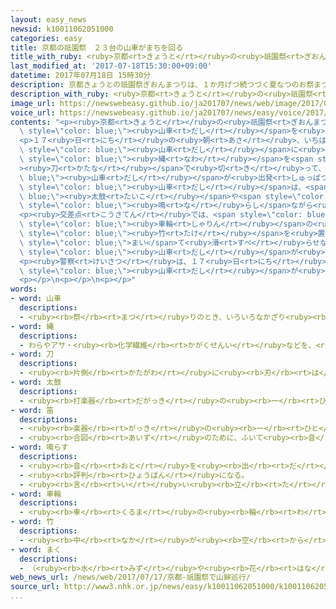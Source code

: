 ```yaml
---
layout: easy_news
newsid: k10011062051000
categories: easy
title: 京都の祇園祭　２３台の山車がまちを回る
title_with_ruby: <ruby>京都<rt>きょうと</rt></ruby>の<ruby>祇園祭<rt>ぎおんまつり</rt></ruby>　２３<ruby>台<rt>だい</rt></ruby>の<ruby>山車<rt>だし</rt></ruby>がまちを<ruby>回<rt>まわ</rt></ruby>る
last_modified_at: '2017-07-18T15:30:00+09:00'
datetime: 2017年07月18日 15時30分
description: 京都きょうとの祇園祭ぎおんまつりは、１か月げつ続つづく夏なつのお祭まつりです。
description_with_ruby: <ruby>京都<rt>きょうと</rt></ruby>の<ruby>祇園祭<rt>ぎおんまつり</rt></ruby>は、１か<ruby>月<rt>げつ</rt></ruby><ruby>続<rt>つづ</rt></ruby>く<ruby>夏<rt>なつ</rt></ruby>のお<ruby>祭<rt>まつ</rt></ruby>りです。
image_url: https://newswebeasy.github.io/ja201707/news/web/image/2017/07/18/k10011062051000.jpg
voice_url: https://newswebeasy.github.io/ja201707/news/easy/voice/2017/07/18/k10011062051000.mp3
contents: "<p><ruby>京都<rt>きょうと</rt></ruby>の<ruby>祇園祭<rt>ぎおんまつり</rt></ruby>は、１か<ruby>月<rt>げつ</rt></ruby><ruby>続<rt>つづ</rt></ruby>く<ruby>夏<rt>なつ</rt></ruby>のお<ruby>祭<rt>まつ</rt></ruby>りです。１７<ruby>日<rt>にち</rt></ruby>、きれいに<ruby>飾<rt>かざ</rt></ruby>った２３<ruby>台<rt>だい</rt></ruby>の<span\
  \ style=\"color: blue;\"><ruby>山車<rt>だし</rt></ruby></span>を<ruby>人<rt>ひと</rt></ruby>が<ruby>引<rt>ひ</rt></ruby>いて<ruby>京都<rt>きょうと</rt></ruby>のまちの<ruby>中<rt>なか</rt></ruby>を<ruby>回<rt>まわ</rt></ruby>りました。</p>\n\
  <p>１７<ruby>日<rt>にち</rt></ruby>の<ruby>朝<rt>あさ</rt></ruby>、いちばん<ruby>前<rt>まえ</rt></ruby>の<span\
  \ style=\"color: blue;\"><ruby>山車<rt>だし</rt></ruby></span>に<ruby>乗<rt>の</rt></ruby>った<ruby>子<rt>こ</rt></ruby>どもが<span\
  \ style=\"color: blue;\"><ruby>縄<rt>なわ</rt></ruby></span>を<span style=\"color: blue;\"\
  ><ruby>刀<rt>かたな</rt></ruby></span>で<ruby>切<rt>き</rt></ruby>って、<span style=\"color:\
  \ blue;\"><ruby>山車<rt>だし</rt></ruby></span>が<ruby>出発<rt>しゅっぱつ</rt></ruby>しました。<span\
  \ style=\"color: blue;\"><ruby>山車<rt>だし</rt></ruby></span>は、<span style=\"color:\
  \ blue;\"><ruby>太鼓<rt>たいこ</rt></ruby></span>や<span style=\"color: blue;\"><ruby>笛<rt>ふえ</rt></ruby></span>を<span\
  \ style=\"color: blue;\"><ruby>鳴<rt>な</rt></ruby>らし</span>ながら<ruby>京都<rt>きょうと</rt></ruby>のまちの<ruby>中<rt>なか</rt></ruby>を<ruby>回<rt>まわ</rt></ruby>りました。</p>\n\
  <p><ruby>交差点<rt>こうさてん</rt></ruby>では、<span style=\"color: blue;\"><ruby>山車<rt>だし</rt></ruby></span>の<span\
  \ style=\"color: blue;\"><ruby>車輪<rt>しゃりん</rt></ruby></span>の<ruby>下<rt>した</rt></ruby>に<span\
  \ style=\"color: blue;\"><ruby>竹<rt>たけ</rt></ruby></span>を<ruby>置<rt>お</rt></ruby>いて、<ruby>水<rt>みず</rt></ruby>を<span\
  \ style=\"color: blue;\">まい</span>て<ruby>滑<rt>すべ</rt></ruby>らせながら、９０<ruby>度<rt>ど</rt></ruby>に<ruby>曲<rt>ま</rt></ruby>がらせます。<ruby>見<rt>み</rt></ruby>ていた<ruby>男性<rt>だんせい</rt></ruby>は「<ruby>大勢<rt>おおぜい</rt></ruby>の<ruby>人<rt>ひと</rt></ruby>が<ruby>乗<rt>の</rt></ruby>った<span\
  \ style=\"color: blue;\"><ruby>山車<rt>だし</rt></ruby></span>が<ruby>曲<rt>ま</rt></ruby>がるところがすごかったです」と<ruby>話<rt>はな</rt></ruby>していました。</p>\n\
  <p><ruby>警察<rt>けいさつ</rt></ruby>は、１７<ruby>日<rt>にち</rt></ruby>にお<ruby>祭<rt>まつ</rt></ruby>りを<ruby>見<rt>み</rt></ruby>にきた<ruby>人<rt>ひと</rt></ruby>は２２<ruby>万<rt>まん</rt></ruby><ruby>人<rt>にん</rt></ruby>だったと<ruby>言<rt>い</rt></ruby>っています。<ruby>今月<rt>こんげつ</rt></ruby><ruby>２４日<rt>にじゅうよっか</rt></ruby>には、１７<ruby>日<rt>にち</rt></ruby>に<ruby>出<rt>で</rt></ruby>なかった１０<ruby>台<rt>だい</rt></ruby>の<span\
  \ style=\"color: blue;\"><ruby>山車<rt>だし</rt></ruby></span>が<ruby>町<rt>まち</rt></ruby>を<ruby>回<rt>まわ</rt></ruby>ります。</p>\n\
  <p></p>\n<p></p>\n<p></p>"
words:
- word: 山車
  descriptions:
  - <ruby><rb>祭</rb><rt>まつ</rt></ruby>りのとき、いろいろなかざり<ruby><rb>物</rb><rt>もの</rt></ruby>をつけて<ruby><rb>引</rb><rt>ひ</rt></ruby>いて<ruby><rb>歩</rb><rt>ある</rt></ruby>く<ruby><rb>大</rb><rt>おお</rt></ruby>きな<ruby><rb>車</rb><rt>くるま</rt></ruby>。
- word: 縄
  descriptions:
  - わらやアサ・<ruby><rb>化学繊維</rb><rt>かがくせんい</rt></ruby>などを、<ruby><rb>何本</rb><rt>なんぼん</rt></ruby>も<ruby><rb>細長</rb><rt>ほそなが</rt></ruby>くより<ruby><rb>合</rb><rt>あ</rt></ruby>わせて<ruby><rb>作</rb><rt>つく</rt></ruby>った<ruby><rb>太</rb><rt>ふと</rt></ruby>めのひも。ひもより<ruby><rb>太</rb><rt>ふと</rt></ruby>く、つなより<ruby><rb>細</rb><rt>ほそ</rt></ruby>い。ロープ。
- word: 刀
  descriptions:
  - <ruby><rb>片側</rb><rt>かたがわ</rt></ruby>に<ruby><rb>刃</rb><rt>は</rt></ruby>をつけた<ruby><rb>細長</rb><rt>ほそなが</rt></ruby>い<ruby><rb>武器</rb><rt>ぶき</rt></ruby>。<ruby><rb>日本刀</rb><rt>にほんとう</rt></ruby>。
- word: 太鼓
  descriptions:
  - <ruby><rb>打楽器</rb><rt>だがっき</rt></ruby>の<ruby><rb>一</rb><rt>ひと</rt></ruby>つ。<ruby><rb>木</rb><rt>き</rt></ruby>や<ruby><rb>金属</rb><rt>きんぞく</rt></ruby>で<ruby><rb>作</rb><rt>つく</rt></ruby>った<ruby><rb>胴</rb><rt>どう</rt></ruby>に<ruby><rb>皮</rb><rt>かわ</rt></ruby>を<ruby><rb>張</rb><rt>は</rt></ruby>り、ばちで<ruby><rb>打</rb><rt>う</rt></ruby>ち<ruby><rb>鳴</rb><rt>な</rt></ruby>らすもの。
- word: 笛
  descriptions:
  - <ruby><rb>楽器</rb><rt>がっき</rt></ruby>の<ruby><rb>一</rb><rt>ひと</rt></ruby>つ。<ruby><rb>竹</rb><rt>たけ</rt></ruby>・<ruby><rb>木</rb><rt>き</rt></ruby>・<ruby><rb>金属</rb><rt>きんぞく</rt></ruby>などの<ruby><rb>管</rb><rt>くだ</rt></ruby>に<ruby><rb>穴</rb><rt>あな</rt></ruby>をあけ、<ruby><rb>息</rb><rt>いき</rt></ruby>をふきこんで<ruby><rb>鳴</rb><rt>な</rt></ruby>らすもの。
  - <ruby><rb>合図</rb><rt>あいず</rt></ruby>のために、ふいて<ruby><rb>音</rb><rt>おと</rt></ruby>を<ruby><rb>出</rb><rt>だ</rt></ruby>す<ruby><rb>道具</rb><rt>どうぐ</rt></ruby>。<ruby><rb>呼</rb><rt>よ</rt></ruby>び<ruby><rb>子</rb><rt>こ</rt></ruby>。ホイッスル。
- word: 鳴らす
  descriptions:
  - <ruby><rb>音</rb><rt>おと</rt></ruby>を<ruby><rb>出</rb><rt>だ</rt></ruby>す。
  - <ruby><rb>評判</rb><rt>ひょうばん</rt></ruby>になる。
  - <ruby><rb>言</rb><rt>い</rt></ruby>い<ruby><rb>立</rb><rt>た</rt></ruby>てる。
- word: 車輪
  descriptions:
  - <ruby><rb>車</rb><rt>くるま</rt></ruby>の<ruby><rb>輪</rb><rt>わ</rt></ruby>。くるま。
- word: 竹
  descriptions:
  - <ruby><rb>中</rb><rt>なか</rt></ruby>が<ruby><rb>空</rb><rt>から</rt></ruby>の<ruby><rb>茎</rb><rt>くき</rt></ruby>に、<ruby><rb>節</rb><rt>ふし</rt></ruby>のある<ruby><rb>植物</rb><rt>しょくぶつ</rt></ruby>。<ruby><rb>日用品</rb><rt>にちようひん</rt></ruby>や、<ruby><rb>細工物</rb><rt>さいくもの</rt></ruby>などに<ruby><rb>使</rb><rt>つか</rt></ruby>う。<ruby><rb>若</rb><rt>わか</rt></ruby>い<ruby><rb>芽</rb><rt>め</rt></ruby>を「たけのこ」という。
- word: まく
  descriptions:
  - （<ruby><rb>水</rb><rt>みず</rt></ruby>や<ruby><rb>花</rb><rt>はな</rt></ruby>びらなどを）<ruby><rb>散</rb><rt>ち</rt></ruby>らす。
web_news_url: /news/web/2017/07/17/京都-祇園祭で山鉾巡行/
source_url: http://www3.nhk.or.jp/news/easy/k10011062051000/k10011062051000.html
...
```

